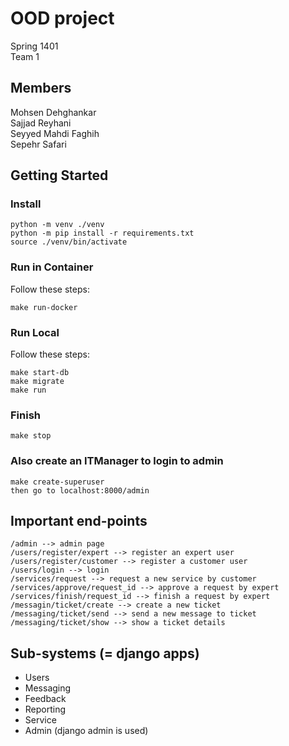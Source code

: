# OOD project

Spring 1401\
Team 1

## Members

Mohsen Dehghankar\
Sajjad Reyhani\
Seyyed Mahdi Faghih\
Sepehr Safari

## Getting Started

### Install

```
python -m venv ./venv
python -m pip install -r requirements.txt
source ./venv/bin/activate
```

### Run in Container

Follow these steps:

```
make run-docker
```

### Run Local

Follow these steps:

```
make start-db
make migrate
make run
```

### Finish

```
make stop
```

### Also create an ITManager to login to admin

```
make create-superuser
then go to localhost:8000/admin
```

## Important end-points
```
/admin --> admin page
/users/register/expert --> register an expert user
/users/register/customer --> register a customer user
/users/login --> login
/services/request --> request a new service by customer
/services/approve/request_id --> approve a request by expert
/services/finish/request_id --> finish a request by expert
/messagin/ticket/create --> create a new ticket
/messaging/ticket/send --> send a new message to ticket
/messaging/ticket/show --> show a ticket details
```

## Sub-systems (= django apps)
- Users
- Messaging
- Feedback
- Reporting
- Service
- Admin (django admin is used)
